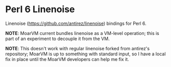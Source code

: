 # Perl 6 Linenoise

Linenoise (https://github.com/antirez/linenoise) bindings for Perl 6.

**NOTE**: MoarVM current bundles linenoise as a VM-level operation; this is part of
an experiment to decouple it from the VM.

**NOTE**: This doesn't work with regular linenoise forked from antirez's repository; MoarVM is
up to something with standard input, so I have a local fix in place until the MoarVM developers
can help me fix it.
